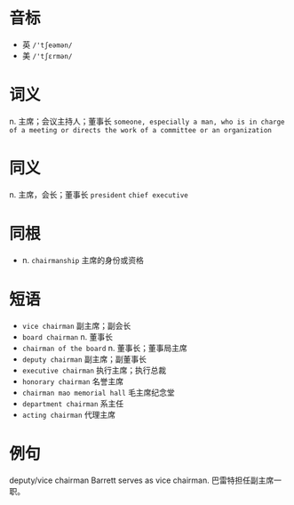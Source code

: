# 音标

- 英 `/'tʃeəmən/`
- 美 `/'tʃɛrmən/`

# 词义

n. 主席；会议主持人；董事长
`someone, especially a man, who is in charge of a meeting or directs the work of a committee or an organization`

# 同义

n. 主席，会长；董事长
`president` `chief executive`

# 同根

- n. `chairmanship` 主席的身份或资格

# 短语

- `vice chairman` 副主席；副会长
- `board chairman` n. 董事长
- `chairman of the board` n. 董事长；董事局主席
- `deputy chairman` 副主席；副董事长
- `executive chairman` 执行主席；执行总裁
- `honorary chairman` 名誉主席
- `chairman mao memorial hall` 毛主席纪念堂
- `department chairman` 系主任
- `acting chairman` 代理主席

# 例句

deputy/vice chairman Barrett serves as vice chairman.
巴雷特担任副主席一职。


